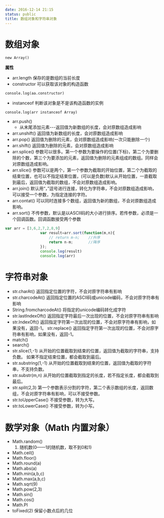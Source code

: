 ```yaml
---
date: 2016-12-14 21:15
status: public
title: 数组对象和字符串对象
---
```


# 数组对象
```javasctipt
new Array()
```
**属性**  
* arr.length  保存的是数组的当前长度
* constructor  可以获取该对象的构造函数
```javasctipt
console.log(aa.constructor)
```
* instanceof  判断该对象是不是该构造函数的实例
```javasctipt
console.log(arr instanceof Array)
```
* arr.push()   
    * 从末尾添加元素---返回值为新数组的长度，会对原数组造成影响
* arr.unshift()  返回值为新数组的长度，会对原数组造成影响
* arr.pop()      返回值为删除的元素，会对原数组造成影响(一次只能删除一个)
* arr.shift()      返回值为删除的元素，会对原数组造成影响
* arr.splice()      参数可以很多。第一个参数为要操作的位置(下标)，第二个为要删除的个数，第三个为要添加的元素，返回值为删除的元素组成的数组。同样会对原数组造成影响。
* arr.slice()      参数可以是两个，第一个参数为截取的开始位置，第二个为截取的结束位置，也可以不指定结束位置，(可以是负数)默认从开始位置，一直截取到最后，返回值为截取的数组，不会对原数组造成影响。
* arr.join()      默认用“，”逗号进行连接，转化为字符串，不会对原数组造成影响，可以接受一个参数，为指定连接的字符。
* arr.contat()      可以同时连接多个数组，返回值为新的数组，不会对原数组造成影响。
* arr.sort()      不传参数，默认是以ASCII码的大小进行排序。若传参数，必须是一个回调函数。回调函数接受两个参数
```javascript
var arr = [3,6,2,7,2,8,9]
				var result=arr.sort(function(m,n){
					// return m-n;    //升序
					return n-m;       //降序
				});
				console.log(result)
				console.log(arr)
```
# 字符串对象
* str.charAt() 返回指定位置的字符，不会对原字符串有影响
* str.charcodeAt() 返回指定位置的ASCII码或unicode编码，不会对原字符串有影响
* String.fromcharcodeAt() 将指定的unicode编码转化成字符
* str.lastIndexOft() 返回指定字符最后一次出现的位置，不会对原字符串有影响
* str.IndexOft() 返回指定字符第一次出现的位置，不会对原字符串有影响，如果没有，返回-1。
str.replace() 返回指定字符第一次出现的位置，不会对原字符串有影响，如果没有，返回-1。
* match()
* search()
* str.slice(1,-1)    从开始的位置截取到结束的位置，返回值为截取的字符串，支持负数。
如果不指定结束位置，都会截取到最后。
* str.substring(1,-1)    从开始的位置截取到结束的位置，返回值为截取的字符串，不支持负数。
* str.substr(m,n)    从开始的位置截取到指定的长度，若不指定长度，都会截取到最后。
* str.split(2,3)    第一个参数表示分割的字符，第二个表示数组的长度，返回数组，不会对原字符串有影响，可以不接受参数。
* str.toUpperCase() 不接受参数，转为大写。
* str.toLowerCase() 不接受参数，转为小写。

# 数学对象（Math  内置对象）
* Math.random() 
   1. 随机数(0——1的随机数，取不到0和1)
* Math.ceil()
* Math.floor()
* Math.round(a)
* Math.abs(a)
* Math.min(a,b,c)   
* Math.max(a,b,c)
* Math.sqrt(9)
* Math.pow(2,3)
* Math.sin()
* Math.cos()
* Math.PI
* toFixed(2) 保留小数点后的几位